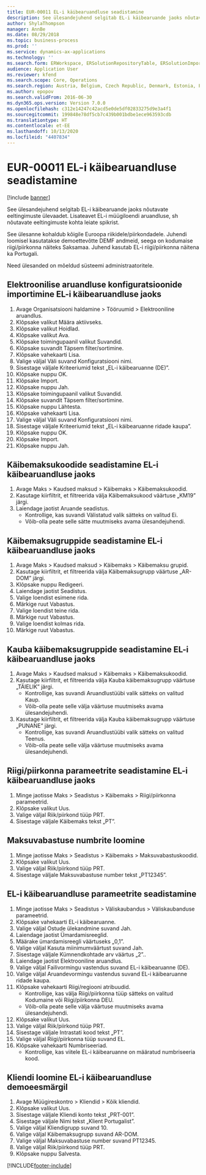```yaml
---
title: EUR-00011 EL-i käibearuandluse seadistamine
description: See ülesandejuhend selgitab EL-i käibearuande jaoks nõutavate eeltingimuste ülevaadet.
author: ShylaThompson
manager: AnnBe
ms.date: 08/29/2018
ms.topic: business-process
ms.prod: ''
ms.service: dynamics-ax-applications
ms.technology: ''
ms.search.form: ERWorkspace, ERSolutionRepositoryTable, ERSolutionImport, SysQueryForm, SysQueryFieldLookUp,  TaxTable, TaxGroup, TaxItemGroup, TaxCountryRegionParameters, TaxVATNumTable, IntrastatParameters, CustTable, DirPartyQuickCreateForm
audience: Application User
ms.reviewer: kfend
ms.search.scope: Core, Operations
ms.search.region: Austria, Belgium, Czech Republic, Denmark, Estonia, Finland, France, Germany, Hungary, Ireland, Italy, Latvia, Lithuania, Netherlands, Poland, Spain, Sweden, United Kingdom
ms.author: epopov
ms.search.validFrom: 2016-06-30
ms.dyn365.ops.version: Version 7.0.0
ms.openlocfilehash: c312e14247c42acd5e0de5df02833275d9e3a4f1
ms.sourcegitcommit: 199848e78df5cb7c439b001bdbe1ece963593cdb
ms.translationtype: HT
ms.contentlocale: et-EE
ms.lasthandoff: 10/13/2020
ms.locfileid: "4407834"
---
```

# <a name="eur-00011-set-up-eu-sales-list-reporting"></a>EUR-00011 EL-i käibearuandluse seadistamine

[!include [banner](../../includes/banner.md)]

See ülesandejuhend selgitab EL-i käibearuande jaoks nõutavate eeltingimuste ülevaadet. Lisateavet EL-i müügiloendi aruandluse, sh nõutavate eeltingimuste kohta leiate spikrist.

See ülesanne kohaldub kõigile Euroopa riikidele/piirkondadele. Juhendi loomisel kasutatakse demoettevõtte DEMF andmeid, seega on kodumaise riigi/piirkonna näiteks Saksamaa. Juhend kasutab EL-i riigi/piirkonna näitena ka Portugali.

Need ülesanded on mõeldud süsteemi administraatoritele.


## <a name="import-electronic-reporting-configurations-for-eu-sales-list-reporting"></a>Elektroonilise aruandluse konfiguratsioonide importimine EL-i käibearuandluse jaoks
1. Avage Organisatsiooni haldamine > Tööruumid > Elektrooniline aruandlus.
2. Klõpsake valikut Määra aktiivseks.
3. Klõpsake valikut Hoidlad.
4. Klõpsake valikut Ava.
5. Klõpsake toimingupaanil valikut Suvandid.
6. Klõpsake suvandit Täpsem filter/sortimine.
7. Klõpsake vahekaarti Lisa.
8. Valige väljal Väli suvand Konfiguratsiooni nimi.
9. Sisestage väljale Kriteeriumid tekst „EL-i käibearuanne (DE)”.
10. Klõpsake nuppu OK.
11. Klõpsake Import.
12. Klõpsake nuppu Jah.
13. Klõpsake toimingupaanil valikut Suvandid.
14. Klõpsake suvandit Täpsem filter/sortimine.
15. Klõpsake nuppu Lähtesta.
16. Klõpsake vahekaarti Lisa.
17. Valige väljal Väli suvand Konfiguratsiooni nimi.
18. Sisestage väljale Kriteeriumid tekst „EL-i käibearuanne ridade kaupa”.
19. Klõpsake nuppu OK.
20. Klõpsake Import.
21. Klõpsake nuppu Jah.

## <a name="set-up-sales-tax-codes-for-eu-sales-list-reporting"></a>Käibemaksukoodide seadistamine EL-i käibearuandluse jaoks
1. Avage Maks > Kaudsed maksud > Käibemaks > Käibemaksukoodid.
2. Kasutage kiirfiltrit, et filtreerida välja Käibemaksukood väärtuse „KM19” järgi.
3. Laiendage jaotist Aruande seadistus.
    * Kontrollige, kas suvandi Välistatud valik sätteks on valitud Ei.  
    * Võib-olla peate selle sätte muutmiseks avama ülesandejuhendi.  

## <a name="set-up-sales-tax-groups-for-eu-sales-list-reporting"></a>Käibemaksugruppide seadistamine EL-i käibearuandluse jaoks
1. Avage Maks > Kaudsed maksud > Käibemaks > Käibemaksu grupid.
2. Kasutage kiirfiltrit, et filtreerida välja Käibemaksugrupp väärtuse „AR-DOM” järgi.
3. Klõpsake nuppu Redigeeri.
4. Laiendage jaotist Seadistus.
5. Valige loendist esimene rida.
6. Märkige ruut Vabastus.
7. Valige loendist teine rida.
8. Märkige ruut Vabastus.
9. Valige loendist kolmas rida.
10. Märkige ruut Vabastus.

## <a name="set-up-item-sales-tax-groups-for-eu-sales-list-reporting"></a>Kauba käibemaksugruppide seadistamine EL-i käibearuandluse jaoks
1. Avage Maks > Kaudsed maksud > Käibemaks > Käibemaksukoodid.
2. Kasutage kiirfiltrit, et filtreerida välja Kauba käibemaksugrupp väärtuse „TÄIELIK” järgi.
    * Kontrollige, kas suvandi Aruandlustüübi valik sätteks on valitud Kaup.  
    * Võib-olla peate selle välja väärtuse muutmiseks avama ülesandejuhendi.  
3. Kasutage kiirfiltrit, et filtreerida välja Kauba käibemaksugrupp väärtuse „PUNANE” järgi.
    * Kontrollige, kas suvandi Aruandlustüübi valik sätteks on valitud Teenus.  
    * Võib-olla peate selle välja väärtuse muutmiseks avama ülesandejuhendi.  

## <a name="set-up-countryregion-parameters-for-eu-sales-list-reporting"></a>Riigi/piirkonna parameetrite seadistamine EL-i käibearuandluse jaoks
1. Minge jaotisse Maks > Seadistus > Käibemaks > Riigi/piirkonna parameetrid.
2. Klõpsake valikut Uus.
3. Valige väljal Riik/piirkond tüüp PRT.
4. Sisestage väljale Käibemaks tekst „PT”.

## <a name="create-tax-exempt-numbers"></a>Maksuvabastuse numbrite loomine
1. Minge jaotisse Maks > Seadistus > Käibemaks > Maksuvabastuskoodid.
2. Klõpsake valikut Uus.
3. Valige väljal Riik/piirkond tüüp PRT.
4. Sisestage väljale Maksuvabastuse number tekst „PT12345”.

## <a name="set-up-eu-sales-list-reporting-parameters"></a>EL-i käibearuandluse parameetrite seadistamine
1. Minge jaotisse Maks > Seadistus > Väliskaubandus > Väliskaubanduse parameetrid.
2. Klõpsake vahekaarti EL-i käibearuanne.
3. Valige väljal Ostude ülekandmine suvand Jah.
4. Laiendage jaotist Ümardamisreeglid.
5. Määrake ümardamisreegli väärtuseks „0,1”.
6. Valige väljal Kasuta miinimumväärtust suvand Jah.
7. Sisestage väljale Kümnendkohtade arv väärtus „2”..
8. Laiendage jaotist Elektrooniline aruandlus.
9. Valige väljal Failivormingu vastendus suvand EL-i käibearuanne (DE).
10. Valige väljal Aruandevormingu vastendus suvand EL-i käibearuanne ridade kaupa.
11. Klõpsake vahekaarti Riigi/regiooni atribuudid.
    * Kontrollige, kas välja Riigi/piirkonna tüüp sätteks on valitud Kodumaine või Riigi/piirkonna DEU.  
    * Võib-olla peate selle välja väärtuse muutmiseks avama ülesandejuhendi.  
12. Klõpsake valikut Uus.
13. Valige väljal Riik/piirkond tüüp PRT.
14. Sisestage väljale Intrastati kood tekst „PT”.
15. Valige väljal Riigi/piirkonna tüüp suvand EL.
16. Klõpsake vahekaarti Numbriseeriad.
    * Kontrollige, kas viitele EL-i käibearuanne on määratud numbriseeria kood.  

## <a name="create-a-customer-for-eu-sales-list-reporting-demo-purposes"></a>Kliendi loomine EL-i käibearuandluse demoeesmärgil
1. Avage Müügireskontro > Kliendid > Kõik kliendid.
2. Klõpsake valikut Uus.
3. Sisestage väljale Kliendi konto tekst „PRT-001”.
4. Sisestage väljale Nimi tekst „Klient Portugalist”.
5. Valige väljal Kliendigrupp suvand 10.
6. Valige väljal Käibemaksugrupp suvand AR-DOM.
7. Valige väljal Maksuvabastuse number suvand PT12345.
8. Valige väljal Riik/piirkond tüüp PRT.
9. Klõpsake nuppu Salvesta.



[!INCLUDE[footer-include](../../../includes/footer-banner.md)]